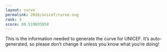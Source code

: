 ```yaml
---
layout: curve
permalink: 2016/unicef/curve.svg
rank: 3
score: 89.519693858
---
```


This is the information needed to generate the curve for UNICEF. It’s
auto-generated, so please don’t change it unless you know what you’re
doing!
